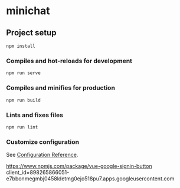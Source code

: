 # minichat

## Project setup
```
npm install
```

### Compiles and hot-reloads for development
```
npm run serve
```

### Compiles and minifies for production
```
npm run build
```

### Lints and fixes files
```
npm run lint
```

### Customize configuration
See [Configuration Reference](https://cli.vuejs.org/config/).

https://www.npmjs.com/package/vue-google-signin-button
client_id=898265866051-e7bbonmegmbj0458ldetmg0ejo518pu7.apps.googleusercontent.com
